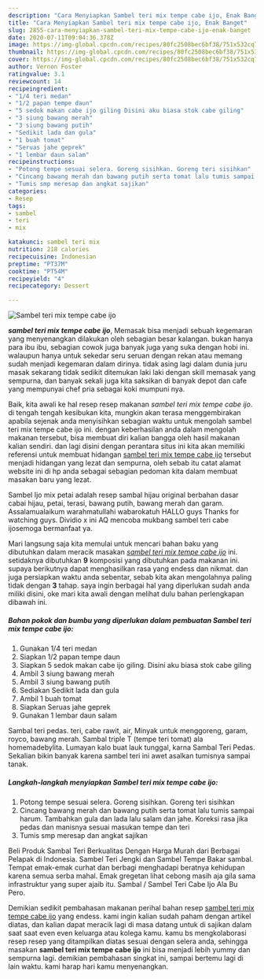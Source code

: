 ```yaml
---
description: "Cara Menyiapkan Sambel teri mix tempe cabe ijo, Enak Banget"
title: "Cara Menyiapkan Sambel teri mix tempe cabe ijo, Enak Banget"
slug: 2855-cara-menyiapkan-sambel-teri-mix-tempe-cabe-ijo-enak-banget
date: 2020-07-11T09:04:36.378Z
image: https://img-global.cpcdn.com/recipes/80fc2508bec6bf38/751x532cq70/sambel-teri-mix-tempe-cabe-ijo-foto-resep-utama.jpg
thumbnail: https://img-global.cpcdn.com/recipes/80fc2508bec6bf38/751x532cq70/sambel-teri-mix-tempe-cabe-ijo-foto-resep-utama.jpg
cover: https://img-global.cpcdn.com/recipes/80fc2508bec6bf38/751x532cq70/sambel-teri-mix-tempe-cabe-ijo-foto-resep-utama.jpg
author: Vernon Foster
ratingvalue: 3.1
reviewcount: 14
recipeingredient:
- "1/4 teri medan"
- "1/2 papan tempe daun"
- "5 sedok makan cabe ijo giling Disini aku biasa stok cabe giling"
- "3 siung bawang merah"
- "3 siung bawang putih"
- "Sedikit lada dan gula"
- "1 buah tomat"
- "Seruas jahe geprek"
- "1 lembar daun salam"
recipeinstructions:
- "Potong tempe sesuai selera. Goreng sisihkan. Goreng teri sisihkan"
- "Cincang bawang merah dan bawang putih serta tomat lalu tumis sampai harum. Tambahkan gula dan lada lalu salam dan jahe. Koreksi rasa jika pedas dan manisnya sesuai masukan tempe dan teri"
- "Tumis smp meresap dan angkat sajikan"
categories:
- Resep
tags:
- sambel
- teri
- mix

katakunci: sambel teri mix 
nutrition: 218 calories
recipecuisine: Indonesian
preptime: "PT37M"
cooktime: "PT54M"
recipeyield: "4"
recipecategory: Dessert

---
```



![Sambel teri mix tempe cabe ijo](https://img-global.cpcdn.com/recipes/80fc2508bec6bf38/751x532cq70/sambel-teri-mix-tempe-cabe-ijo-foto-resep-utama.jpg)

<b><i>sambel teri mix tempe cabe ijo</i></b>, Memasak bisa menjadi sebuah kegemaran yang menyenangkan dilakukan oleh sebagian besar kalangan. bukan hanya para ibu ibu, sebagian cowok juga banyak juga yang suka dengan hobi ini. walaupun hanya untuk sekedar seru seruan dengan rekan atau memang sudah menjadi kegemaran dalam dirinya. tidak asing lagi dalam dunia juru masak sekarang tidak sedikit ditemukan laki laki dengan skill memasak yang sempurna, dan banyak sekali juga kita saksikan di banyak depot dan cafe yang mempunyai chef pria sebagai koki mumpuni nya.

Baik, kita awali ke hal resep resep makanan <i>sambel teri mix tempe cabe ijo</i>. di tengah tengah kesibukan kita, mungkin akan terasa menggembirakan apabila sejenak anda menyisihkan sebagian waktu untuk mengolah sambel teri mix tempe cabe ijo ini. dengan keberhasilan anda dalam mengolah makanan tersebut, bisa membuat diri kalian bangga oleh hasil makanan kalian sendiri. dan lagi disini dengan perantara situs ini kita akan memiliki referensi untuk membuat hidangan <u>sambel teri mix tempe cabe ijo</u> tersebut menjadi hidangan yang lezat dan sempurna, oleh sebab itu catat alamat website ini di hp anda sebagai sebagian pedoman kita dalam membuat masakan baru yang lezat.

Sambel Ijo mix petai adalah resep sambal hijau original berbahan dasar cabai hijau, petai, terasi, bawang putih, bawang merah dan garam. Assalamualaikum warahmatullahi wabarokatuh HALLO guys Thanks for watching guys. Dividio x ini AQ mencoba mukbang sambel teri cabe ijosemoga bermanfaat ya.


Mari langsung saja kita memulai untuk mencari bahan baku yang dibutuhkan dalam meracik masakan <u><i>sambel teri mix tempe cabe ijo</i></u> ini. setidaknya dibutuhkan <b>9</b> komposisi yang dibutuhkan pada makanan ini. supaya berikutnya dapat menghasilkan rasa yang endess dan nikmat. dan juga persiapkan waktu anda sebentar, sebab kita akan mengolahnya paling tidak dengan <b>3</b> tahap. saya ingin berbagai hal yang diperlukan sudah anda miliki disini, oke mari kita awali dengan melihat dulu bahan perlengkapan dibawah ini.

<!--inarticleads1-->

##### Bahan pokok dan bumbu yang diperlukan dalam pembuatan Sambel teri mix tempe cabe ijo:

1. Gunakan 1/4 teri medan
1. Siapkan 1/2 papan tempe daun
1. Siapkan 5 sedok makan cabe ijo giling. Disini aku biasa stok cabe giling
1. Ambil 3 siung bawang merah
1. Ambil 3 siung bawang putih
1. Sediakan Sedikit lada dan gula
1. Ambil 1 buah tomat
1. Siapkan Seruas jahe geprek
1. Gunakan 1 lembar daun salam


Sambal teri pedas. teri, cabe rawit, air, Minyak untuk menggoreng, garam, royco, bawang merah. Sambal triple T (tempe teri tomat) ala homemadebylita. Lumayan kalo buat lauk tunggal, karna Sambal Teri Pedas. Sekalian bikin banyak karena sambel teri ini awet asalkan tumisnya sampai tanak. 

<!--inarticleads2-->

##### Langkah-langkah menyiapkan Sambel teri mix tempe cabe ijo:

1. Potong tempe sesuai selera. Goreng sisihkan. Goreng teri sisihkan
1. Cincang bawang merah dan bawang putih serta tomat lalu tumis sampai harum. Tambahkan gula dan lada lalu salam dan jahe. Koreksi rasa jika pedas dan manisnya sesuai masukan tempe dan teri
1. Tumis smp meresap dan angkat sajikan


Beli Produk Sambal Teri Berkualitas Dengan Harga Murah dari Berbagai Pelapak di Indonesia. Sambel Teri Jengki dan Sambel Tempe Bakar sambal. Tempat emak-emak curhat dan berbagi menghadapi beratnya kehidupan karena semua serba mahal. Emak gregetan lihat cebong masih aja gila sama infrastruktur yang super ajaib itu. Sambal / Sambel Teri Cabe Ijo Ala Bu Pero. 

Demikian sedikit pembahasan makanan perihal bahan resep <u>sambel teri mix tempe cabe ijo</u> yang endess. kami ingin kalian sudah paham dengan artikel diatas, dan kalian dapat meracik lagi di masa datang untuk di sajikan dalam saat saat even even keluarga atau kolega kamu. kamu bs mengkolaborasi resep resep yang ditampilkan diatas sesuai dengan selera anda, sehingga masakan <b>sambel teri mix tempe cabe ijo</b> ini bisa menjadi lebih yummy dan sempurna lagi. demikian pembahasan singkat ini, sampai bertemu lagi di lain waktu. kami harap hari kamu menyenangkan.
